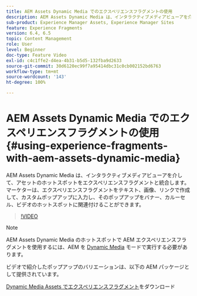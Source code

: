 ```yaml
---
title: AEM Assets Dynamic Media でのエクスペリエンスフラグメントの使用
description: AEM Assets Dynamic Media は、インタラクティブメディアビューアを介して、アセットのホットスポットをエクスペリエンスフラグメントと統合します。マーケターは、エクスペリエンスフラグメントをテキスト、画像、リンクで作成して、カスタムポップアップに入力し、そのポップアップをバナー、カルーセル、ビデオのホットスポットに関連付けることができます。
sub-product: Experience Manager Assets, Experience Manager Sites
feature: Experience Fragments
version: 6.4, 6.5
topic: Content Management
role: User
level: Beginner
doc-type: Feature Video
exl-id: c4c1ffe2-d4ea-4b31-b5d5-132fba9d2633
source-git-commit: 30d6120ec99f7a95414dbc31c0cb002152bd6763
workflow-type: tm+mt
source-wordcount: '143'
ht-degree: 100%

---
```


# AEM Assets Dynamic Media でのエクスペリエンスフラグメントの使用{#using-experience-fragments-with-aem-assets-dynamic-media}

AEM Assets Dynamic Media は、インタラクティブメディアビューアを介して、アセットのホットスポットをエクスペリエンスフラグメントと統合します。マーケターは、エクスペリエンスフラグメントをテキスト、画像、リンクで作成して、カスタムポップアップに入力し、そのポップアップをバナー、カルーセル、ビデオのホットスポットに関連付けることができます。

>[!VIDEO](https://video.tv.adobe.com/v/22115?quality=12&learn=on)

>[!NOTE]
>
>AEM Assets Dynamic Media のホットスポットで AEM エクスペリエンスフラグメントを使用するには、AEM を [Dynamic Media](https://experienceleague.adobe.com/docs/?lang=ja) モードで実行する必要があります。

ビデオで紹介したポップアップのバリエーションは、以下の AEM パッケージとして提供されています。

[Dynamic Media Assets でエクスペリエンスフラグメント](assets/experience-fragmentsdynamic-mediaassets-100.zip)をダウンロード
